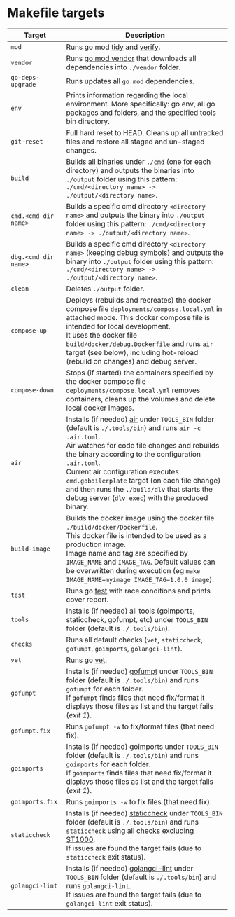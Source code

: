 # Makefile targets

| Target               | Description |
| -------------------- | ----------- |
| `mod`                | Runs go mod [tidy](https://go.dev/ref/mod#go-mod-tidy) and [verify](https://go.dev/ref/mod#go-mod-verify). |
| `vendor`             | Runs [go mod vendor](https://go.dev/ref/mod#go-mod-vendor) that downloads all dependencies into `./vendor` folder. |
| `go-deps-upgrade`    | Runs updates all `go.mod` dependencies. |
| `env`                | Prints information regarding the local environment. More specifically: go env, all go packages and folders, and the specified tools bin directory. |
| `git-reset`          | Full hard reset to HEAD. Cleans up all untracked files and restore all staged and un-staged changes. |
| `build`              | Builds all binaries under `./cmd` (one for each directory) and outputs the binaries into `./output` folder using this pattern: `./cmd/<directory name> -> ./output/<directory name>`. |
| `cmd.<cmd dir name>` | Builds a specific cmd directory `<directory name>` and outputs the binary into `./output` folder using this pattern: `./cmd/<directory name> -> ./output/<directory name>`.
| `dbg.<cmd dir name>` | Builds a specific cmd directory `<directory name>` (keeping debug symbols) and outputs the binary into `./output` folder using this pattern: `./cmd/<directory name> -> ./output/<directory name>`.
| `clean`              | Deletes `./output` folder.
| `compose-up`         | Deploys (rebuilds and recreates) the docker compose file `deployments/compose.local.yml` in attached mode. This docker compose file is intended for local development.<br>It uses the docker file `build/docker/debug.Dockerfile` and runs `air` target (see below), including hot-reload (rebuild on changes) and debug server.
| `compose-down`       | Stops (if started) the containers specified by the docker compose file `deployments/compose.local.yml` removes containers, cleans up the volumes and delete local docker images.
| `air`                | Installs (if needed) [air](https://github.com/air-verse/air) under `TOOLS_BIN` folder (default is `./.tools/bin`) and runs `air -c .air.toml`.<br>Air watches for code file changes and rebuilds the binary according to the configuration `.air.toml`.<br>Current air configuration executes `cmd.goboilerplate` target (on each file change) and then runs the `./build/dlv` that starts the debug server (`dlv exec`) with the produced binary.
| `build-image`        | Builds the docker image using the docker file `./build/docker/Dockerfile`.<br>This docker file is intended to be used as a production image.<br>Image name and tag are specified by `IMAGE_NAME` and `IMAGE_TAG`. Default values can be overwritten during execution (eg `make IMAGE_NAME=myimage IMAGE_TAG=1.0.0 image`).
| `test`               | Runs go [test](https://pkg.go.dev/cmd/go/internal/test) with race conditions and prints cover report.
| `tools`              | Installs (if needed) all tools (goimports, staticcheck, gofumpt, etc) under `TOOLS_BIN` folder (default is `./.tools/bin`).
| `checks`             | Runs all default checks (`vet`, `staticcheck`, `gofumpt`, `goimports`, `golangci-lint`).
| `vet`                | Runs go [vet](https://pkg.go.dev/cmd/vet).
| `gofumpt`            | Installs (if needed) [gofumpt](https://github.com/mvdan/gofumpt) under `TOOLS_BIN` folder (default is `./.tools/bin`) and runs `gofumpt` for each folder.<br>If `gofumpt` finds files that need fix/format it displays those files as list and the target fails (_exit 1_).
| `gofumpt.fix`        | Runs `gofumpt -w` to fix/format files (that need fix).
| `goimports`          | Installs (if needed) [goimports](https://pkg.go.dev/golang.org/x/tools/cmd/goimports) under `TOOLS_BIN` folder (default is `./.tools/bin`) and runs `goimports` for each folder.<br>If `goimports` finds files that need fix/format it displays those files as list and the target fails (_exit 1_).
| `goimports.fix`      | Runs `goimports -w` to fix files (that need fix).
| `staticcheck`        | Installs (if needed) [staticcheck](https://staticcheck.io/) under `TOOLS_BIN` folder (default is `./.tools/bin`) and runs `staticcheck` using all [checks](https://staticcheck.io/docs/checks) excluding [ST1000](https://staticcheck.io/docs/checks/#ST1000).<br>If issues are found the target fails (due to `staticcheck` exit status).
| `golangci-lint`      | Installs (if needed) [golangci-lint](https://golangci-lint.run/) under `TOOLS_BIN` folder (default is `./.tools/bin`) and runs `golangci-lint`. <br>If issues are found the target fails (due to `golangci-lint` exit status).

